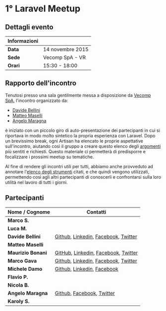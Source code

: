 # 1° Laravel Meetup

## Dettagli evento

| Informazioni |                  |
| -------------|------------------|
| **Data**     | 14 novembre 2015 |
| **Sede**     | Vecomp SpA - VR  |
| **Orari**    | 15:30 - 18:00    |

## Rapporto dell'incontro
Tenutosi presso una sala gentilmente messa a disposizione da [Vecomp SpA](http://www.vecomp.it), l'incontro organizzato da:

* [Davide Bellini](https://github.com/billmn)
* [Matteo Maselli](https://github.com/daack)
* [Angelo Maragna](https://github.com/angelomaragna)

è iniziato con un piccolo giro di auto-presentazione dei partecipanti in cui si riportava in modo molto sintetico la propria esperienza con Laravel. Dopo un brevissimo break, ogni Artisan ha elencato le proprie aspettative sull'incontro, aiutando così il gruppo a creare questo elenco degli [argomenti](https://github.com/laravel-verona/annotations/blob/master/2015-11-14/argomenti.md) più sentiti e richiesti.
Questo materiale ci permetterà di predisporre e focalizzare i prossimi meetup su tematiche.

Al fine di rendere gli incontri utili per tutti, abbiamo anche provveduto ad annotare l'[elenco degli strumenti](https://github.com/laravel-verona/annotations/blob/master/2015-11-14/strumenti.md) citati, e che quindi vengono utilizzati, permettendo così agli altri partecipanti di conoscerli e confrontarsi sulla loro utilità nel lavoro di tutti i giorni.


## Partecipanti

| Nome / Cognome     | Contatti         |
| -------------------|------------------|
| **Marco S.**       |                  |
| **Luca M.**        |                  |
| **Davide Bellini** | [Github](https://github.com/billmn), [Linkedin](https://it.linkedin.com/in/davide-bellini-4755973b), [Facebook](https://www.facebook.com/billmn83), [Twitter](https://twitter.com/billmn) |
| **Matteo Maselli** |                  |
| **Maurizio Bonani**| [GitHub](https://github.com/mauricius), [Linkedin](https://it.linkedin.com/in/maurizio-bonani-4958a955), [Facebook](https://www.facebook.com/maurizio.bonani), [Twitter](https://twitter.com/MaurizioBonani) |
| **Marco Gava**     | [Github](https://github.com/macmotp), [Linkedin](https://it.linkedin.com/in/gavamarco), [Facebook](https://www.facebook.com/macmotp), [Twitter](https://twitter.com/macmotp) |
| **Michele Damo**   | [Github](https://github.com/michelew3design), [Linkedin](https://www.linkedin.com/in/michele-damo-277146a1), [Facebook](https://www.facebook.com/michi.damo) |
| **Flavio P.**      |                  |
| **Nicola B.**      |                  |
| **Angelo Maragna** | [Github](https://github.com/angelomaragna), [Facebook](https://www.facebook.com/ngitaly), [Twitter](https://twitter.com/2ndAngyel) |
| **Karoly S.**      |                  |

